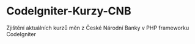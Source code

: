 CodeIgniter-Kurzy-CNB
=====================

Zjištění aktuálních kurzů měn z České Národní Banky v PHP frameworku CodeIgniter
